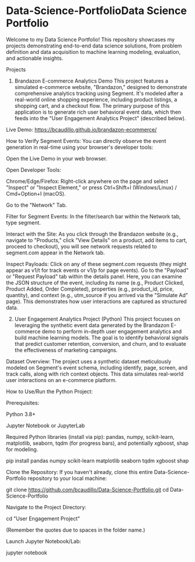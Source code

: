 # Data-Science-PortfolioData Science Portfolio
Welcome to my Data Science Portfolio! This repository showcases my projects demonstrating end-to-end data science solutions, from problem definition and data acquisition to machine learning modeling, evaluation, and actionable insights.

Projects
1. Brandazon E-commerce Analytics Demo
This project features a simulated e-commerce website, "Brandazon," designed to demonstrate comprehensive analytics tracking using Segment. It's modeled after a real-world online shopping experience, including product listings, a shopping cart, and a checkout flow. The primary purpose of this application is to generate rich user behavioral event data, which then feeds into the "User Engagement Analytics Project" (described below).

Live Demo: https://bcaudillo.github.io/brandazon-ecommerce/

How to Verify Segment Events:
You can directly observe the event generation in real-time using your browser's developer tools:

Open the Live Demo in your web browser.

Open Developer Tools:

Chrome/Edge/Firefox: Right-click anywhere on the page and select "Inspect" or "Inspect Element," or press Ctrl+Shift+I (Windows/Linux) / Cmd+Option+I (macOS).

Go to the "Network" Tab.

Filter for Segment Events: In the filter/search bar within the Network tab, type segment.

Interact with the Site: As you click through the Brandazon website (e.g., navigate to "Products," click "View Details" on a product, add items to cart, proceed to checkout), you will see network requests related to segment.com appear in the Network tab.

Inspect Payloads: Click on any of these segment.com requests (they might appear as v1/t for track events or v1/p for page events). Go to the "Payload" or "Request Payload" tab within the details panel. Here, you can examine the JSON structure of the event, including its name (e.g., Product Clicked, Product Added, Order Completed), properties (e.g., product_id, price, quantity), and context (e.g., utm_source if you arrived via the "Simulate Ad" page). This demonstrates how user interactions are captured as structured data.

2. User Engagement Analytics Project (Python)
This project focuses on leveraging the synthetic event data generated by the Brandazon E-commerce demo to perform in-depth user engagement analytics and build machine learning models. The goal is to identify behavioral signals that predict customer retention, conversion, and churn, and to evaluate the effectiveness of marketing campaigns.

Dataset Overview:
The project uses a synthetic dataset meticulously modeled on Segment's event schema, including identify, page, screen, and track calls, along with rich context objects. This data simulates real-world user interactions on an e-commerce platform.

How to Use/Run the Python Project:

Prerequisites:

Python 3.8+

Jupyter Notebook or JupyterLab

Required Python libraries (install via pip): pandas, numpy, scikit-learn, matplotlib, seaborn, tqdm (for progress bars), and potentially xgboost, shap for modeling.

pip install pandas numpy scikit-learn matplotlib seaborn tqdm xgboost shap

Clone the Repository:
If you haven't already, clone this entire Data-Science-Portfolio repository to your local machine:

git clone https://github.com/bcaudillo/Data-Science-Portfolio.git
cd Data-Science-Portfolio

Navigate to the Project Directory:

cd "User Engagement Project"

(Remember the quotes due to spaces in the folder name.)

Launch Jupyter Notebook/Lab:

jupyter notebook
